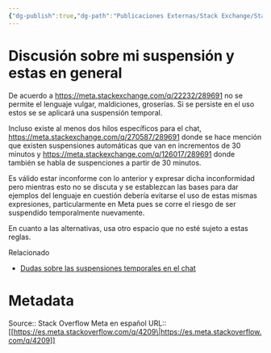 ```yaml
---
{"dg-publish":true,"dg-path":"Publicaciones Externas/Stack Exchange/Stack Overflow en español/Stack Overflow en español Meta/es.meta.stackoverflow.com-4209.md","permalink":"/publicaciones-externas/stack-exchange/stack-overflow-en-espanol/stack-overflow-en-espanol-meta/es-meta-stackoverflow-com-4209/","title":"Discusión sobre mi suspensión y estas en general","hide":true,"noteIcon":"\"0\"","created":"2024-04-03T12:49:10.421-06:00","updated":"2024-04-05T16:44:04.104-06:00"}
---
```


# Discusión sobre mi suspensión y estas en general

De acuerdo a https://meta.stackexchange.com/q/22232/289691 no se permite el lenguaje vulgar, maldiciones, groserías. Si se persiste en el uso estos se se aplicará una suspensión temporal.

Incluso existe al menos dos hilos específicos para el chat, https://meta.stackexchange.com/q/270587/289691 donde se hace mención que existen suspensiones automáticas que van en incrementos de 30 minutos y https://meta.stackexchange.com/q/126017/289691 donde también se habla de suspenciones a partir de 30 minutos.



Es válido estar inconforme con lo anterior y expresar dicha inconformidad pero mientras esto no se discuta y se establezcan las bases para dar ejemplos del lenguaje en cuestión debería evitarse el uso de estas mismas expresiones, particularmente en Meta pues se corre el riesgo de ser suspendido temporalmente nuevamente.

En cuanto a las alternativas, usa otro espacio que no esté sujeto a estas reglas.

Relacionado

-  [Dudas sobre las suspensiones temporales en el chat](https://es.meta.stackoverflow.com/q/3947/65)

# Metadata
Source:: Stack Overflow Meta en español
URL:: [[https://es.meta.stackoverflow.com/q/4209\|https://es.meta.stackoverflow.com/q/4209]]

